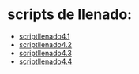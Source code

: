 # scripts de llenado:

- [scriptllenado4.1](https://github.com/joshuacorraless/Caso-1--Entregable-2/blob/main/scriptllenado4.1.sql)
- [scriptllenado4.2](https://github.com/joshuacorraless/Caso-1--Entregable-2/blob/main/scriptllenado4.2.sql)
- [scriptllenado4.3](https://github.com/joshuacorraless/Caso-1--Entregable-2/blob/main/scriptllenado4.3.sql)
- [scriptllenado4.4](https://github.com/joshuacorraless/Caso-1--Entregable-2/blob/main/scriptllenado4.4.sql)
